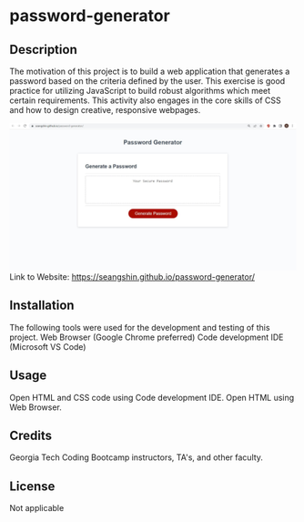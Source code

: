 # password-generator

## Description

The motivation of this project is to build a web application that generates a password based on the criteria defined by the user. This exercise is good practice for utilizing JavaScript to build robust algorithms which meet certain requirements. This activity also engages in the core skills of CSS and how to design creative, responsive webpages. 

![](assets/screenshot.JPG)
Link to Website: https://seangshin.github.io/password-generator/

## Installation

The following tools were used for the development and testing of this project. Web Browser (Google Chrome preferred) Code development IDE (Microsoft VS Code)

## Usage

Open HTML and CSS code using Code development IDE. Open HTML using Web Browser.

## Credits

Georgia Tech Coding Bootcamp instructors, TA's, and other faculty.

## License

Not applicable